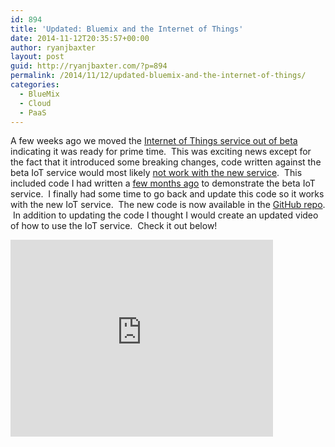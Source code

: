 ```yaml
---
id: 894
title: 'Updated: Bluemix and the Internet of Things'
date: 2014-11-12T20:35:57+00:00
author: ryanjbaxter
layout: post
guid: http://ryanjbaxter.com/?p=894
permalink: /2014/11/12/updated-bluemix-and-the-internet-of-things/
categories:
  - BlueMix
  - Cloud
  - PaaS
---
```

A few weeks ago we moved the <a href="https://developer.ibm.com/bluemix/2014/10/22/internet-of-things-foundation/" target="_blank">Internet of Things service out of beta</a> indicating it was ready for prime time.  This was exciting news except for the fact that it introduced some breaking changes, code written against the beta IoT service would most likely <a href="https://developer.ibm.com/iot/2014/10/22/changes-iot-foundation-migrating-old-applications/" target="_blank">not work with the new service</a>.  This included code I had written a <a href="https://developer.ibm.com/bluemix/2014/07/16/bluemix-internet-things/" target="_blank">few months ago</a> to demonstrate the beta IoT service.  I finally had some time to go back and update this code so it works with the new IoT service.  The new code is now available in the <a href="https://github.com/IBM-Bluemix/iot-sensor-tag" target="_blank">GitHub repo</a>.  In addition to updating the code I thought I would create an updated video of how to use the IoT service.  Check it out below!

<iframe width="420" height="315" src="https://www.youtube.com/embed/lZuq85EJGWo" frameborder="0" allowfullscreen></iframe>